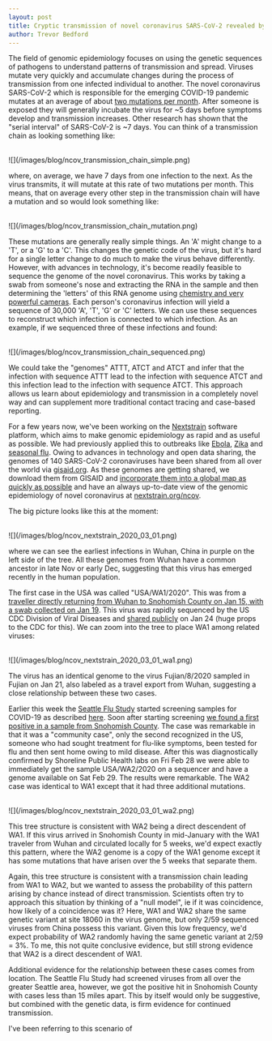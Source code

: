 ```yaml
---
layout: post
title: Cryptic transmission of novel coronavirus SARS-CoV-2 revealed by genomic epidemiology
author: Trevor Bedford
---
```


The field of genomic epidemiology focuses on using the genetic sequences of pathogens to understand patterns of transmission and spread.
Viruses mutate very quickly and accumulate changes during the process of transmission from one infected individual to another.
The novel coronavirus SARS-CoV-2 which is responsible for the emerging COVID-19 pandemic mutates at an average of about [two mutations per month](http://virological.org/t/phylodynamic-analysis-129-genomes-24-feb-2020/356).
After someone is exposed they will generally incubate the virus for ~5 days before symptoms develop and transmission increases.
Other research has shown that the "serial interval" of SARS-CoV-2 is ~7 days.
You can think of a transmission chain as looking something like:

<br>
![](/images/blog/ncov_transmission_chain_simple.png)
<br>

where, on average, we have 7 days from one infection to the next.
As the virus transmits, it will mutate at this rate of two mutations per month.
This means, that on average every other step in the transmission chain will have a mutation and so would look something like:

<br>
![](/images/blog/ncov_transmission_chain_mutation.png)
<br>

These mutations are generally really simple things.
An 'A' might change to a 'T', or a 'G' to a 'C'.
This changes the genetic code of the virus, but it's hard for a single letter change to do much to make the virus behave differently.
However, with advances in technology, it's become readily feasible to sequence the genome of the novel coronavirus.
This works by taking a swab from someone's nose and extracting the RNA in the sample and then determining the 'letters' of this RNA genome using [chemistry and very powerful cameras](https://en.wikipedia.org/wiki/Illumina_dye_sequencing).
Each person's coronavirus infection will yield a sequence of 30,000 'A', 'T', 'G' or 'C' letters.
We can use these sequences to reconstruct which infection is connected to which infection.
As an example, if we sequenced three of these infections and found:

<br>
![](/images/blog/ncov_transmission_chain_sequenced.png)
<br>

We could take the "genomes" ATTT, ATCT and ATCT and infer that the infection with sequence ATTT lead to the infection with sequence ATCT and this infection lead to the infection with sequence ATCT.
This approach allows us learn about epidemiology and transmission in a completely novel way and can supplement more traditional contact tracing and case-based reporting.

For a few years now, we've been working on the [Nextstrain](https://nextstrain.org/) software platform, which aims to make genomic epidemiology as rapid and as useful as possible.
We had previously applied this to outbreaks like [Ebola](https://nextstrain.org/ebola), [Zika](https://nextstrain.org/zika) and [seasonal flu](https://nextstrain.org/flu/seasonal/h3n2/ha/2y).
Owing to advances in technology and open data sharing, the genomes of 140 SARS-CoV-2 coronaviruses have been shared from all over the world via [gisaid.org](https://gisaid.org).
As these genomes are getting shared, we download them from GISAID and [incorporate them into a global map as quickly as possible](/blog/genomic-epi-for-ncov-response/) and have an always up-to-date view of the genomic epidemiology of novel coronavirus at [nextstrain.org/ncov](https://nextstrain.org/ncov).

The big picture looks like this at the moment:

<br>
![](/images/blog/ncov_nextstrain_2020_03_01.png)
<br>

where we can see the earliest infections in Wuhan, China in purple on the left side of the tree.
All these genomes from Wuhan have a common ancestor in late Nov or early Dec, suggesting that this virus has emerged recently in the human population.

The first case in the USA was called "USA/WA1/2020".
This was from a [traveller directly returning from Wuhan to Snohomish County on Jan 15, with a swab collected on Jan 19](https://www.seattletimes.com/seattle-news/health/case-of-wuhan-coronavirus-detected-in-washington-state-first-in-united-states/).
This virus was rapidly sequenced by the US CDC Division of Viral Diseases and [shared publicly](https://www.ncbi.nlm.nih.gov/nuccore/MN985325) on Jan 24 (huge props to the CDC for this).
We can zoom into the tree to place WA1 among related viruses:

<br>
![](/images/blog/ncov_nextstrain_2020_03_01_wa1.png)
<br>

The virus has an identical genome to the virus Fujian/8/2020 sampled in Fujian on Jan 21, also labeled as a travel export from Wuhan, suggesting a close relationship between these two cases.

Earlier this week the [Seattle Flu Study](https://seattleflu.org/) started screening samples for COVID-19 as described [here](https://twitter.com/trvrb/status/1233868710156234752).
Soon after starting screening [we found a first positive in a sample from Snohomish County](https://www.snohd.org/Blog.aspx?IID=13).
The case was remarkable in that it was a "community case", only the second recognized in the US, someone who had sought treatment for flu-like symptoms, been tested for flu and then sent home owing to mild disease.
After this was diagnostically confirmed by Shoreline Public Health labs on Fri Feb 28 we were able to immediately get the sample USA/WA2/2020 on a sequencer and have a genome available on Sat Feb 29.
The results were remarkable.
The WA2 case was identical to WA1 except that it had three additional mutations.

<br>
![](/images/blog/ncov_nextstrain_2020_03_01_wa2.png)
<br>

This tree structure is consistent with WA2 being a direct descendent of WA1.
If this virus arrived in Snohomish County in mid-January with the WA1 traveler from Wuhan and circulated locally for 5 weeks, we'd expect exactly this pattern, where the WA2 genome is a copy of the WA1 genome except it has some mutations that have arisen over the 5 weeks that separate them.

Again, this tree structure is consistent with a transmission chain leading from WA1 to WA2, but we wanted to assess the probability of this pattern arising by chance instead of direct transmission.
Scientists often try to approach this situation by thinking of a "null model", ie if it was coincidence, how likely of a coincidence was it?
Here, WA1 and WA2 share the same genetic variant at site 18060 in the virus genome, but only 2/59 sequenced viruses from China possess this variant.
Given this low frequency, we'd expect probability of WA2 randomly having the same genetic variant at 2/59 = 3%.
To me, this not quite conclusive evidence, but still strong evidence that WA2 is a direct descendent of WA1.

Additional evidence for the relationship between these cases comes from location.
The Seattle Flu Study had screened viruses from all over the greater Seattle area, however, we got the positive hit in Snohomish County with cases less than 15 miles apart.
This by itself would only be suggestive, but combined with the genetic data, is firm evidence for continued transmission.

I've been referring to this scenario of 
